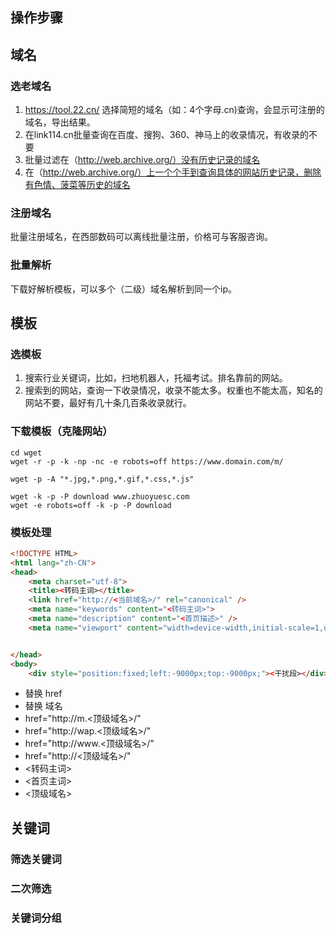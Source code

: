## 操作步骤

## 域名
### 选老域名
1. https://tool.22.cn/
选择简短的域名（如：4个字母.cn)查询，会显示可注册的域名，导出结果。
2. 在link114.cn批量查询在百度、搜狗、360、神马上的收录情况，有收录的不要
3. 批量过滤在（http://web.archive.org/）没有历史记录的域名
4. 在（http://web.archive.org/）上一个个手到查询具体的网站历史记录，删除有色情、菠菜等历史的域名
### 注册域名
批量注册域名，在西部数码可以离线批量注册，价格可与客服咨询。
### 批量解析
下载好解析模板，可以多个（二级）域名解析到同一个ip。

## 模板
###  选模板
1. 搜索行业关键词，比如，扫地机器人，托福考试。排名靠前的网站。
2. 搜索到的网站，查询一下收录情况，收录不能太多。权重也不能太高，知名的网站不要，最好有几十条几百条收录就行。
### 下载模板（克隆网站）
```shell
cd wget
wget -r -p -k -np -nc -e robots=off https://www.domain.com/m/

wget -p -A "*.jpg,*.png,*.gif,*.css,*.js" 

wget -k -p -P download www.zhuoyuesc.com
wget -e robots=off -k -p -P download 
```
### 模板处理
```html
<!DOCTYPE HTML>
<html lang="zh-CN">
<head>
    <meta charset="utf-8">
    <title><转码主词></title>
    <link href="http://<当前域名>/" rel="canonical" />
    <meta name="keywords" content="<转码主词>">
    <meta name="description" content="<首页描述>" />
    <meta name="viewport" content="width=device-width,initial-scale=1,user-scalable=no" />


</head>
<body>
    <div style="position:fixed;left:-9000px;top:-9000px;"><干扰段></div>
```
* 替换 href
* 替换 域名
* href="http://m.<顶级域名>/" 
* href="http://wap.<顶级域名>/" 
* href="http://www.<顶级域名>/" 
* href="http://<顶级域名>/" 
* <转码主词>
* <首页主词>
* <顶级域名>

## 关键词
### 筛选关键词

### 二次筛选
### 关键词分组